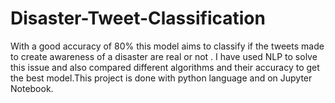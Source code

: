 # Disaster-Tweet-Classification
With a good accuracy of 80% this model aims to classify if the tweets made to create awareness of a disaster are real or not . I have used NLP to solve this issue and also compared different algorithms and their accuracy to get the best model.This project is done with python language and on Jupyter Notebook.
